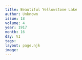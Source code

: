 ```yaml
---
title: Beautiful Yellowstone Lake
author: Unknown
issue: 18
volume: 4
year: 1917
month: 16
day: VI
tags:
layout: page.njk
image:
---
```




